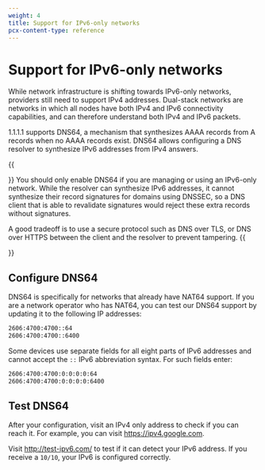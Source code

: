 ```yaml
---
weight: 4
title: Support for IPv6-only networks
pcx-content-type: reference
---
```


# Support for IPv6-only networks

While network infrastructure is shifting towards IPv6-only networks, providers still need to support IPv4 addresses. Dual-stack networks are networks in which all nodes have both IPv4 and IPv6 connectivity capabilities, and can therefore understand both IPv4 and IPv6 packets.

1.1.1.1 supports DNS64, a mechanism that synthesizes AAAA records from A records when no AAAA records exist. DNS64 allows configuring a DNS resolver to synthesize IPv6 addresses from IPv4 answers.

{{<Aside type="note">}}
You should only enable DNS64 if you are managing or using an IPv6-only network. While the resolver can synthesize IPv6 addresses, it cannot synthesize their record signatures for domains using DNSSEC, so a DNS client that is able to revalidate signatures would reject these extra records without signatures.

A good tradeoff is to use a secure protocol such as DNS over TLS, or DNS over HTTPS between the client and the resolver to prevent tampering.
{{</Aside>}}

## Configure DNS64

DNS64 is specifically for networks that already have NAT64 support. If you are a network operator who has NAT64, you can test our DNS64 support by updating it to the following IP addresses:

```txt
2606:4700:4700::64
2606:4700:4700::6400
```

Some devices use separate fields for all eight parts of IPv6 addresses and cannot accept the `::` IPv6 abbreviation syntax. For such fields enter:

```txt
2606:4700:4700:0:0:0:0:64
2606:4700:4700:0:0:0:0:6400
```

## Test DNS64

After your configuration, visit an IPv4 only address to check if you can reach it. For example, you can visit https://ipv4.google.com.

Visit http://test-ipv6.com/ to test if it can detect your IPv6 address. If you receive a `10/10`, your IPv6 is configured correctly.